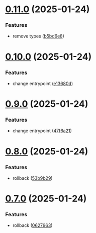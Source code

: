 # [0.11.0](https://github.com/barbaraschiavinato/accelerator-component-library/compare/v0.10.0...v0.11.0) (2025-01-24)


### Features

* remove types ([b5bd6e8](https://github.com/barbaraschiavinato/accelerator-component-library/commit/b5bd6e8d407bae5975d7e7e3bd98bd4e410b9628))



# [0.10.0](https://github.com/barbaraschiavinato/accelerator-component-library/compare/v0.9.0...v0.10.0) (2025-01-24)


### Features

* change entrypoint ([e13680d](https://github.com/barbaraschiavinato/accelerator-component-library/commit/e13680d8e4157137b77a1a0067bfd9765338f8ca))



# [0.9.0](https://github.com/barbaraschiavinato/accelerator-component-library/compare/v0.8.0...v0.9.0) (2025-01-24)


### Features

* change entrypoint ([47f6a21](https://github.com/barbaraschiavinato/accelerator-component-library/commit/47f6a218f96dee21a925deec1bb9b53af0c2026e))



# [0.8.0](https://github.com/barbaraschiavinato/accelerator-component-library/compare/v0.7.0...v0.8.0) (2025-01-24)


### Features

* rollback ([53b9b29](https://github.com/barbaraschiavinato/accelerator-component-library/commit/53b9b29d92e4eb26d9071cfb44c9e2e0415a1dfa))



# [0.7.0](https://github.com/barbaraschiavinato/accelerator-component-library/compare/v0.6.0...v0.7.0) (2025-01-24)


### Features

* rollback ([0627963](https://github.com/barbaraschiavinato/accelerator-component-library/commit/0627963bb916d44ad30c69989ef6c1d8afb6d63d))



